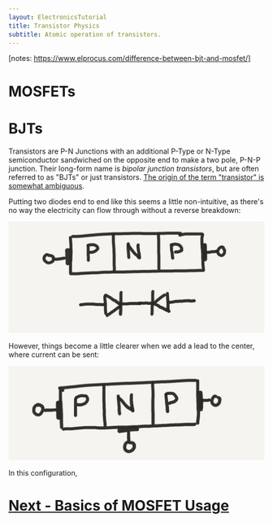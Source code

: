 ```yaml
---
layout: ElectronicsTutorial
title: Transistor Physics
subtitle: Atomic operation of transistors.
---
```


[notes: https://www.elprocus.com/difference-between-bjt-and-mosfet/]

# MOSFETs


# BJTs

Transistors are P-N Junctions with an additional P-Type or N-Type semiconductor sandwiched on the opposite end to make a two pole, P-N-P junction. Their long-form name is _bipolar junction transistors_, but are often referred to as "BJTs" or just transistors. [The origin of the term "transistor" is somewhat ambiguous](https://en.wikipedia.org/wiki/History_of_the_transistor#Origin_of_the_term).

Putting two diodes end to end like this seems a little non-intuitive, as there's no way the electricity can flow through without a reverse breakdown:

![](../Sketches/PNP_No_Base.png)

However, things become a little clearer when we add a lead to the center, where current can be sent:

![](../Sketches/PNP_w_Base.png)

In this configuration, 


# [Next - Basics of MOSFET Usage](../MOSFET_Basics)